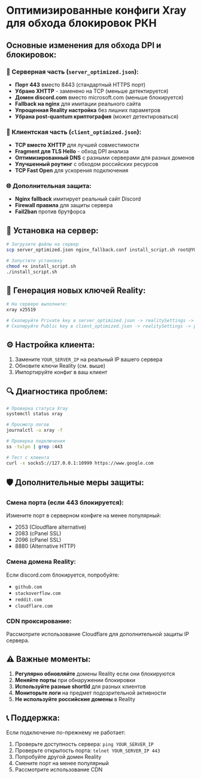 # Оптимизированные конфиги Xray для обхода блокировок РКН

## Основные изменения для обхода DPI и блокировок:

### 🔧 Серверная часть (`server_optimized.json`):
- **Порт 443** вместо 8443 (стандартный HTTPS порт)
- **Убрано XHTTP** - заменено на TCP (меньше детектируется)
- **Домен discord.com** вместо microsoft.com (меньше блокируется)
- **Fallback на nginx** для имитации реального сайта
- **Упрощенная Reality настройка** без лишних параметров
- **Убрана post-quantum криптография** (может детектироваться)

### 📱 Клиентская часть (`client_optimized.json`):
- **TCP вместо XHTTP** для лучшей совместимости
- **Fragment для TLS Hello** - обход DPI анализа
- **Оптимизированный DNS** с разными серверами для разных доменов
- **Улучшенный роутинг** с обходом российских ресурсов
- **TCP Fast Open** для ускорения подключения

### 🌐 Дополнительная защита:
- **Nginx fallback** имитирует реальный сайт Discord
- **Firewall правила** для защиты сервера
- **Fail2ban** против брутфорса

## 🚀 Установка на сервер:

```bash
# Загрузите файлы на сервер
scp server_optimized.json nginx_fallback.conf install_script.sh root@YOUR_SERVER:/root/

# Запустите установку
chmod +x install_script.sh
./install_script.sh
```

## 🔑 Генерация новых ключей Reality:

```bash
# На сервере выполните:
xray x25519

# Скопируйте Private key в server_optimized.json -> realitySettings -> privateKey
# Скопируйте Public key в client_optimized.json -> realitySettings -> publicKey
```

## ⚙️ Настройка клиента:

1. Замените `YOUR_SERVER_IP` на реальный IP вашего сервера
2. Обновите ключи Reality (см. выше)
3. Импортируйте конфиг в ваш клиент

## 🔍 Диагностика проблем:

```bash
# Проверка статуса Xray
systemctl status xray

# Просмотр логов
journalctl -u xray -f

# Проверка подключения
ss -tulpn | grep :443

# Тест с клиента
curl -x socks5://127.0.0.1:10999 https://www.google.com
```

## 🛡️ Дополнительные меры защиты:

### Смена порта (если 443 блокируется):
Измените порт в серверном конфиге на менее популярный:
- 2053 (Cloudflare alternative)
- 2083 (cPanel SSL)
- 2096 (cPanel SSL)
- 8880 (Alternative HTTP)

### Смена домена Reality:
Если discord.com блокируется, попробуйте:
- `github.com`
- `stackoverflow.com`
- `reddit.com`
- `cloudflare.com`

### CDN проксирование:
Рассмотрите использование Cloudflare для дополнительной защиты IP сервера.

## ⚠️ Важные моменты:

1. **Регулярно обновляйте** домены Reality если они блокируются
2. **Меняйте порты** при обнаружении блокировки
3. **Используйте разные shortId** для разных клиентов
4. **Мониторьте логи** на предмет подозрительной активности
5. **Не используйте российские домены** в Reality

## 📞 Поддержка:

Если подключение по-прежнему не работает:
1. Проверьте доступность сервера: `ping YOUR_SERVER_IP`
2. Проверьте открытость порта: `telnet YOUR_SERVER_IP 443`
3. Попробуйте другой домен Reality
4. Смените порт на менее популярный
5. Рассмотрите использование CDN